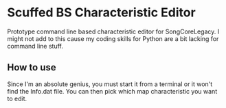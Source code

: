 # Scuffed BS Characteristic Editor
Prototype command line based characteristic editor for SongCoreLegacy. I might not add to this cause my coding skills for Python are a bit lacking for command line stuff.

## How to use
Since I'm an absolute genius, you must start it from a terminal or it won't find the Info.dat file. You can then pick which map characteristic you want to edit.
